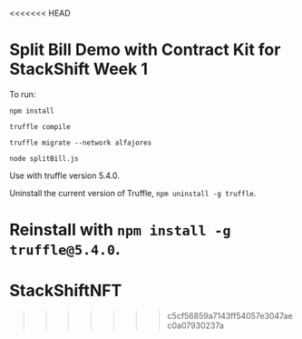 <<<<<<< HEAD
# Split Bill Demo with Contract Kit for StackShift Week 1

To run:

`npm install`

`truffle compile`

`truffle migrate --network alfajores`

`node splitBill.js`


Use with truffle version 5.4.0.

Uninstall the current version of Truffle, `npm uninstall -g truffle`.

Reinstall with `npm install -g truffle@5.4.0`.
=======
# StackShiftNFT
>>>>>>> c5cf56859a7143ff54057e3047aec0a07930237a
